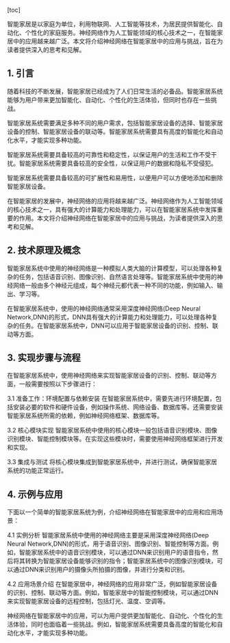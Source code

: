 
[toc]                    
                
                
智能家居是以家庭为单位，利用物联网、人工智能等技术，为居民提供智能化、自动化、个性化的家庭服务。神经网络作为人工智能领域的核心技术之一，在智能家居中的应用越来越广泛。本文将介绍神经网络在智能家居中的应用与挑战，旨在为读者提供深入的思考和见解。

## 1. 引言

随着科技的不断发展，智能家居已经成为了人们日常生活的必备品。智能家居系统能够为用户带来更加智能化、自动化、个性化的生活体验，但同时也存在一些挑战。

智能家居系统需要满足多种不同的用户需求，包括智能家居设备的选择、智能家居设备的控制、智能家居设备的联动等。智能家居系统需要具有高度的智能化和自动化水平，才能实现多种功能。

智能家居系统需要具备较高的可靠性和稳定性，以保证用户的生活和工作不受干扰。智能家居系统需要具备较高的安全性，以保证用户的数据和隐私不受侵犯。

智能家居系统需要具备较高的可扩展性和易用性，以便用户可以方便地添加和删除智能家居设备。

在智能家居的发展中，神经网络的应用将越来越广泛。神经网络作为人工智能领域的核心技术之一，具有强大的计算能力和处理能力，可以在智能家居系统中发挥重要的作用。本文将介绍神经网络在智能家居中的应用与挑战，为读者提供深入的思考和见解。

## 2. 技术原理及概念

智能家居系统中使用的神经网络是一种模拟人类大脑的计算模型，可以处理各种复杂的任务，包括语音识别、图像识别、自然语言处理等。智能家居系统中使用的神经网络一般由多个神经元组成，每个神经元都代表一种不同的功能，例如输入、输出、学习等。

在智能家居系统中，使用的神经网络通常采用深度神经网络(Deep Neural Network,DNN)的形式，DNN具有强大的计算能力和处理能力，可以处理各种复杂的任务。在智能家居系统中，DNN可以应用于智能家居设备的识别、控制、联动等方面。

## 3. 实现步骤与流程

在智能家居系统中，使用神经网络来实现智能家居设备的识别、控制、联动等方面，一般需要按照以下步骤进行：

3.1 准备工作：环境配置与依赖安装
在智能家居系统中，需要先进行环境配置，包括安装必要的软件和硬件设备，例如操作系统、网络设备、数据库等。还需要安装智能家居系统所需的依赖，例如神经网络框架、数据库等。

3.2 核心模块实现
智能家居系统中使用的核心模块一般包括语音识别模块、图像识别模块、智能控制模块等。在实现这些模块时，需要使用神经网络框架进行开发和实现。

3.3 集成与测试
将核心模块集成到智能家居系统中，并进行测试，确保智能家居系统的功能正常运行。

## 4. 示例与应用

下面以一个简单的智能家居系统为例，介绍神经网络在智能家居中的应用和应用场景：

4.1 实例分析
智能家居系统中使用的神经网络主要是采用深度神经网络(Deep Neural Network,DNN)的形式，用于语音识别、图像识别、智能控制等方面。例如，智能家居系统中的语音识别模块，可以通过DNN来识别用户的语音指令，然后将其转换为智能家居设备能够识别的指令；智能家居系统中的图像识别模块，可以通过DNN来识别用户的摄像头所拍摄的图像，并进行分类和识别。

4.2 应用场景介绍
在智能家居中，神经网络的应用非常广泛，例如智能家居设备的识别、控制、联动等方面。例如，智能家居中的智能控制模块，可以通过DNN来实现智能家居设备的远程控制，包括灯光、温度、空调等。

神经网络在智能家居中的应用，可以为用户提供更加智能化、自动化、个性化的生活体验，同时也面临着一些挑战。例如，智能家居系统需要具备高度的智能化和自动化水平，才能实现多种功能。

